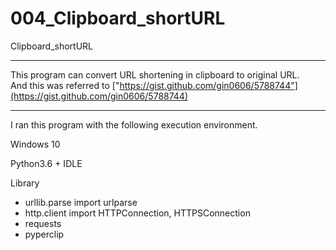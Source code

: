 # 004_Clipboard_shortURL
Clipboard_shortURL

***

This program can convert URL shortening in clipboard to original URL.   
And this was referred to ["https://gist.github.com/gin0606/5788744"](https://gist.github.com/gin0606/5788744)

***

I ran this program with the following execution environment.

Windows 10

Python3.6 + IDLE  

Library
  * urllib.parse import urlparse  
  * http.client import HTTPConnection, HTTPSConnection  
  * requests  
  * pyperclip

